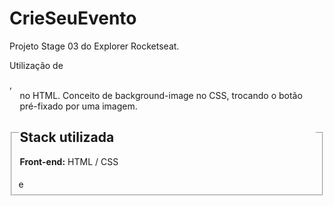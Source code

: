 # CrieSeuEvento

Projeto Stage 03 do Explorer Rocketseat.

Utilização de <form>, <fieldset> e <legend> no HTML. Conceito de background-image no CSS, trocando o botão pré-fixado por uma imagem.
## Stack utilizada

**Front-end:** HTML / CSS
